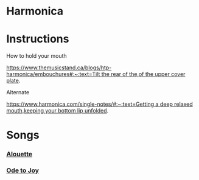 # Harmonica

# Instructions

How to hold your mouth

[https://www.themusicstand.ca/blogs/htp-harmonica/embouchures#:~:text=Tilt the rear of the,of the upper cover plate](https://www.themusicstand.ca/blogs/htp-harmonica/embouchures#:~:text=Tilt%20the%20rear%20of%20the,of%20the%20upper%20cover%20plate).

Alternate

[https://www.harmonica.com/single-notes/#:~:text=Getting a deep relaxed mouth,keeping your bottom lip unfolded](https://www.harmonica.com/single-notes/#:~:text=Getting%20a%20deep%20relaxed%20mouth,keeping%20your%20bottom%20lip%20unfolded).

# Songs

### [Alouette](https://www.leccionesdearmonica.com/en/blog/8599/easy-harmonica-songs-for-beginners-with-tabs/#alouette)

### [**Ode to Joy**](https://www.leccionesdearmonica.com/en/blog/8599/easy-harmonica-songs-for-beginners-with-tabs/#ode-to-joy)